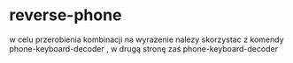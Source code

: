 # reverse-phone
w celu przerobienia kombinacji na wyrazenie nalezy skorzystac z komendy phone-keyboard-decoder <kombinacja>, w drugą stronę zaś phone-keyboard-decoder <wyrazenie>
